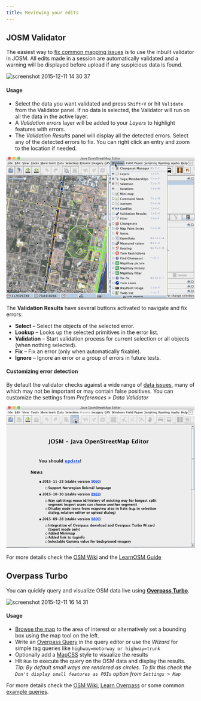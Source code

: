 ```yaml
---
title: Reviewing your edits
---
```


## JOSM Validator

The easiest way to [fix common mapping issues](https://github.com/mapbox/mapping/wiki/Fixing-Common-Mapping-issues) is to use the inbuilt validator in JOSM. All edits made in a session are automatically validated and a warning will be displayed before upload if any suspicious data is found.

![screenshot 2015-12-11 14 30 37](https://cloud.githubusercontent.com/assets/126868/11739757/c77832c0-a013-11e5-8568-c6dd6624e127.png)

#### Usage

* Select the data you want validated and press `Shift+V` or hit `Validate` from the Validator panel. If no data is selected, the Validator will run on all the data in the active layer.
* A *Validation errors* layer will be added to your *Layers* to highlight features with errors.
* The *Validation Results* panel will display all the detected errors.  Select any of the detected errors to fix. You can right click an entry and zoom to the location if needed.

![using validator](images/validator_using.gif)

The **Validation Results** have several buttons activated to navigate and fix errors:
* **Select** – Select the objects of the selected error.
* **Lookup** – Looks up the selected primitives in the error list.
* **Validation** – Start validation process for current selection or all objects (when nothing selected).
* **Fix** – Fix an error (only when automatically fixable).
* **Ignore** – Ignore an error or a group of errors in future tests.

#### Customizing error detection

By default the validator checks against a wide range of [data issues](https://josm.openstreetmap.de/wiki/Help/Preferences/Validator), many of which may not be important or may contain false positives. You can customize the settings from *Preferences > Data Validator*

![validator settings](images/validator_settings.gif)


For more details check the [OSM Wiki](http://wiki.openstreetmap.org/wiki/JOSM/Validator) and the [LearnOSM Guide](http://learnosm.org/en/coordination/review/#data-validation)

## Overpass Turbo
You can quickly query and visualize OSM data live using **[Overpass Turbo](http://overpass-turbo.eu/s/ddp)**.

![screenshot 2015-12-11 16 14 31](https://cloud.githubusercontent.com/assets/126868/11741952/4795d602-a022-11e5-8043-0e7014baebbc.png)

#### Usage
- [Browse the map](http://overpass-turbo.eu) to the area of interest or alternatively set a bounding box using the map tool on the left.
- Write an [Overpass Query](http://wiki.openstreetmap.org/wiki/Overpass_API/Overpass_QL) in the query editor or use the *Wizard* for simple tag queries like `highway=motorway or highway=trunk`
- Optionally add a [MapCSS](http://wiki.openstreetmap.org/wiki/Overpass_turbo/MapCSS) style to visualize the results
- Hit `Run` to execute the query on the OSM data and display the results.
*Tip: By default small ways are rendered as circles. To fix this check the `Don't display small features as POIs` option from `Settings > Map`*

For more details check the [OSM Wiki](http://wiki.openstreetmap.org/wiki/Overpass_turbo), [Learn Overpass](http://osmlab.github.io/learnoverpass//en/) or some common [example queries](https://gist.github.com/ramyaragupathy/ffb3f225ccba4545398f).